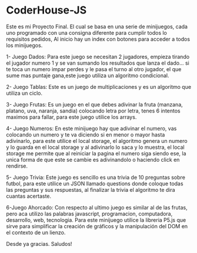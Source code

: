 # CoderHouse-JS
Este es mi Proyecto Final. El cual se basa en una serie de minijuegos, cada uno programado con una consigna diferente para cumplir todos lo requisitos pedidos, Al inicio hay un index con botones para acceder a todos los minijuegos.

1- Juego Dados: Para este juego se necesitan 2 jugadores, empieza tirando el jugador numero 1 y se van sumando los resultados que lanza el dado... si te toca un numero impar perdes y le pasa el turno al otro jugador, el que sume mas puntaje gana,este juego utiliza un algoritmo condicional.

2- Juego Tablas: Este es un juego de multiplicaciones y es un algoritmo que utiliza un ciclo.

3- Juego Frutas: Es un juego en el que debes adivinar la fruta (manzana, platano, uva, naranja, sandia) colocando letra por letra, tenes 6 intentos maximos para fallar, para este juego utilice los arrays.

4- Juego Numeros: En este minijuego hay que adivinar el numero, vas colocando un numero y te va diciendo si en menor o mayor hasta adivinarlo, para este utilice el local storage, el algoritmo genera un numero y lo guarda en el local storage y al adivinarlo lo saca y lo muestra, el local storage me permite que al reiniciar la pagina el numero siga siendo ese, la unica forma de que este se cambie es adivinandolo o haciendo click en rendirse.

5- Juego Trivia: Este juego es sencillo es una trivia de 10 preguntas sobre futbol, para este utilice un JSON llamado questions donde coloque todas las preguntas y sus respuestas, al finalizar la trivia el algoritmo te dira cuantas acertaste.

6-Juego Ahorcado: Con respecto al ultimo juego es similar al de las frutas, pero aca utilizo las palabras javascript, programacion, computadora, desarrollo, web, tecnologia. Para este minijuego utilice la libreria 
P5.js que sirve para simplificar la creación de gráficos y la manipulación del DOM en el contexto de un lienzo.

Desde ya gracias. Saludos!
